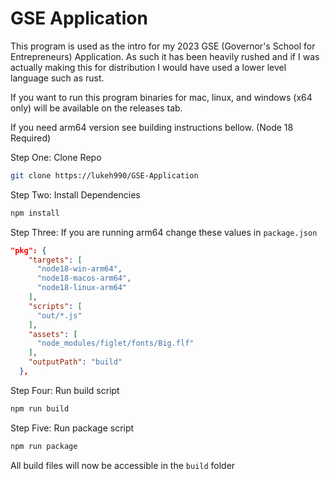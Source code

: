 # GSE Application
This program is used as the intro for my 2023 GSE (Governor's School for Entrepreneurs) Application. As such it has been heavily rushed and if I was actually making this for distribution I would have used a lower level language such as rust.
  
If you want to run this program binaries for mac, linux, and windows (x64 only) will be available on the releases tab.
  
If you need arm64 version see building instructions bellow. (Node 18 Required)

Step One: Clone Repo
  
```sh
git clone https://lukeh990/GSE-Application
```

Step Two: Install Dependencies
  
```sh
npm install
```

Step Three: If you are running arm64 change these values in `package.json`
  
```json
"pkg": {
    "targets": [
      "node18-win-arm64",
      "node18-macos-arm64",
      "node18-linux-arm64"
    ],
    "scripts": [
      "out/*.js"
    ],
    "assets": [
      "node_modules/figlet/fonts/Big.flf"
    ],
    "outputPath": "build"
  },
```

Step Four: Run build script
  
```sh
npm run build
```

Step Five: Run package script
  
```sh
npm run package
```

All build files will now be accessible in the `build` folder